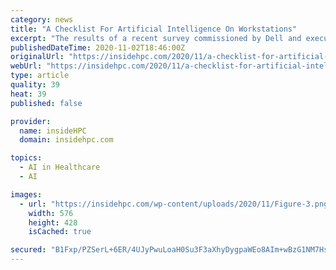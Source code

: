 ```yaml
---
category: news
title: "A Checklist For Artificial Intelligence On Workstations"
excerpt: "The results of a recent survey commissioned by Dell and executed by Forrester summarized in this white paper, \"A Checklist For Artificial Intelligence On Workstations,\" have indicated a quarter of firms are actually using workstations today to run core AI business applications and are experiencing the benefits that workstations can offer."
publishedDateTime: 2020-11-02T18:46:00Z
originalUrl: "https://insidehpc.com/2020/11/a-checklist-for-artificial-intelligence-on-workstations/"
webUrl: "https://insidehpc.com/2020/11/a-checklist-for-artificial-intelligence-on-workstations/"
type: article
quality: 39
heat: 39
published: false

provider:
  name: insideHPC
  domain: insidehpc.com

topics:
  - AI in Healthcare
  - AI

images:
  - url: "https://insidehpc.com/wp-content/uploads/2020/11/Figure-3.png"
    width: 576
    height: 428
    isCached: true

secured: "B1Fxp/PZSerL+6ER/4UJyPwuLoaH0Su3F3aXhyDygpaWEo8AIm+wBzG1NM7HsmhdxLhzcJhWphioCD+U26CHpum1nuoVHaNR9CCQn5ndAhkcr6bs6GKxqiWe9LYu1iKgB8EFB9fQwDOZwIcdpe8qVRNHMpSM1YCaA2x/2xpcHiCS4FrGaEvQf1WxPb1R4I+KdHyOP8uzE2ZbwZavwMO8g2tkNk5dZS9ni21+5oj3W6jlNVNbgXBPsklebGQ0vyVYMFPKLTTr4j25IQKz9dW0OrtAM6V0u33HmVCaR/tWUzeopHGYe+UmG2tYUTY3GeTC3K/wuxEJtlZOAvAtTtJGxvqD79cgFqyDA9FLC7Nv9Gk=;7VDlAPDPZWpH+JkCV73p3g=="
---
```



